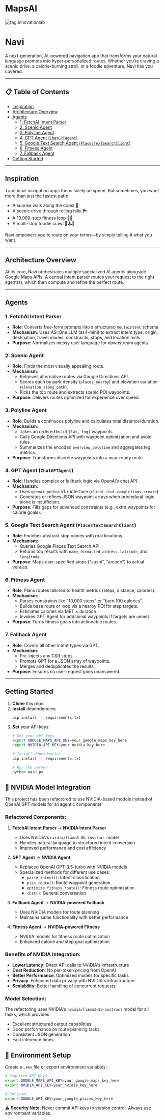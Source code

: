 # MapsAI
![tag:innovationlab](https://img.shields.io/badge/innovationlab-3D8BD3)

# Navi

A next-generation, AI-powered navigation app that transforms your natural language prompts into hyper-personalized routes. Whether you’re craving a scenic drive, a calorie-burning stroll, or a foodie adventure, Navi has you covered.

---

## 📋 Table of Contents
- [Inspiration](#inspiration)
- [Architecture Overview](#architecture-overview)
- [Agents](#agents)
  - [1. FetchAI Intent Parser](#1-fetchai-intent-parser)
  - [2. Scenic Agent](#2-scenic-agent)
  - [3. Polyline Agent](#3-polyline-agent)
  - [4. GPT Agent (`ChatGPTAgent`)](#4-gpt-agent-chatgptagent)
  - [5. Google Text Search Agent (`PlacesTextSearchClient`)](#5-google-text-search-agent-placestextsearchclient)
  - [6. Fitness Agent](#6-fitness-agent)
  - [7. Fallback Agent](#7-fallback-agent)
- [Getting Started](#getting-started)

---

## Inspiration
Traditional navigation apps focus solely on speed. But sometimes, you want more than just the fastest path:
- A sunrise walk along the coast 🌅
- A scenic drive through rolling hills 🏞️
- A 10,000-step fitness loop 🚶‍♀️
- A multi-stop foodie crawl 🍣🕹️🍹

Navi empowers you to route on your terms—by simply telling it what you want.

---

## Architecture Overview
At its core, Navi orchestrates multiple specialized AI agents alongside Google Maps APIs. A central intent parser routes your request to the right agent(s), which then compute and refine the perfect route.

---

## Agents

### 1. FetchAI Intent Parser
- **Role**: Converts free-form prompts into a structured `RouteIntent` schema.
- **Mechanism**: Uses ASI:One LLM (asi1-mini) to extract intent type, origin, destination, travel modes, constraints, stops, and location hints.
- **Purpose**: Normalizes messy user language for downstream agents.

### 2. Scenic Agent
- **Role**: Finds the most visually appealing route.
- **Mechanism**:
  - Retrieves alternative routes via Google Directions API.
  - Scores each by park density (`places_nearby`) and elevation variation (`elevation_along_path`).
  - Picks the top route and extracts scenic POI waypoints.
- **Purpose**: Delivers routes optimized for experience over speed.

### 3. Polyline Agent
- **Role**: Builds a continuous polyline and calculates total distance/duration.
- **Mechanism**:
  - Takes an ordered list of `{lat, lng}` waypoints.
  - Calls Google Directions API with waypoint optimization and avoid rules.
  - Summarizes the encoded `overview_polyline` and aggregates leg metrics.
- **Purpose**: Transforms discrete waypoints into a map-ready route.

### 4. GPT Agent (`ChatGPTAgent`)
- **Role**: Handles complex or fallback logic via OpenAI’s chat API.
- **Mechanism**:
  - Uses `openai-python` v1.x interface (`client.chat.completions.create`).
  - Generates or refines JSON waypoint arrays when procedural logic alone is insufficient.
- **Purpose**: Fills gaps for advanced constraints (e.g., extra waypoints for calorie goals).

### 5. Google Text Search Agent (`PlacesTextSearchClient`)
- **Role**: Enriches abstract stop names with real locations.
- **Mechanism**:
  - Queries Google Places Text Search API.
  - Returns top results with `name`, `formatted_address`, `latitude`, and `longitude`.
- **Purpose**: Maps user-specified stops ("sushi", "arcade") to actual venues.

### 6. Fitness Agent
- **Role**: Plans routes tailored to health metrics (steps, distance, calories).
- **Mechanism**:
  - Parses constraints like "10,000 steps" or "burn 100 calories".
  - Builds base route or loop via a nearby POI for step targets.
  - Estimates calories via MET × duration.
  - Invokes GPT Agent for additional waypoints if targets are unmet.
- **Purpose**: Turns fitness goals into actionable routes.

### 7. Fallback Agent
- **Role**: Covers all other intent types via GPT.
- **Mechanism**:
  - Pre-injects any GSR stops.
  - Prompts GPT for a JSON array of waypoints.
  - Merges and deduplicates the results.
- **Purpose**: Ensures no user request goes unanswered.

---

## Getting Started
1. **Clone** this repo  
2. **Install** dependencies:  
    ```bash
    pip install -r requirements.txt
    ```
3. **Set** your API keys:  
    ```bash
    # Set your API keys
    export GOOGLE_MAPS_API_KEY=your_google_maps_key_here
    export NVIDIA_API_KEY=your_nvidia_key_here

    # Install dependencies
    pip install -r requirements.txt

    # Run the server
    python main.py
    ```

## 🚀 NVIDIA Model Integration

This project has been refactored to use NVIDIA-based models instead of OpenAI GPT models for all agentic components:

### **Refactored Components:**

1. **FetchAI Intent Parser** → **NVIDIA Intent Parser**
   - Uses NVIDIA's `nvidia/llama3-8b-instruct` model
   - Handles natural language to structured intent conversion
   - Improved performance and cost efficiency

2. **GPT Agent** → **NVIDIA Agent**
   - Replaced OpenAI GPT-3.5-turbo with NVIDIA models
   - Specialized methods for different use cases:
     - `parse_intent()`: Intent classification
     - `plan_route()`: Route waypoint generation
     - `optimize_fitness_route()`: Fitness route optimization
     - `chat()`: General conversation

3. **Fallback Agent** → **NVIDIA-powered Fallback**
   - Uses NVIDIA models for route planning
   - Maintains same functionality with better performance

4. **Fitness Agent** → **NVIDIA-powered Fitness**
   - NVIDIA models for fitness route optimization
   - Enhanced calorie and step goal optimization

### **Benefits of NVIDIA Integration:**

- **Lower Latency**: Direct API calls to NVIDIA's infrastructure
- **Cost Reduction**: No per-token pricing from OpenAI
- **Better Performance**: Optimized models for specific tasks
- **Privacy**: Enhanced data privacy with NVIDIA's infrastructure
- **Scalability**: Better handling of concurrent requests

### **Model Selection:**

The refactoring uses NVIDIA's `nvidia/llama3-8b-instruct` model for all tasks, which provides:
- Excellent structured output capabilities
- Good performance on route planning tasks
- Consistent JSON generation
- Fast inference times

## 🔐 Environment Setup

Create a `.env` file or export environment variables:

```bash
# Required API Keys
export GOOGLE_MAPS_API_KEY=your_google_maps_key_here
export NVIDIA_API_KEY=your_nvidia_key_here

# Optional
export GOOGLE_API_KEY=your_google_places_key_here
```

⚠️ **Security Note**: Never commit API keys to version control. Always use environment variables.

